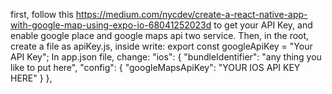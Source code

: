 first, follow this https://medium.com/nycdev/create-a-react-native-app-with-google-map-using-expo-io-68041252023d to get your API Key, and enable google place and google maps api two service.
Then, in the root, create a file as apiKey.js, inside write: export const googleApiKey = "Your API Key";
In app.json file, change:  "ios": {
  "bundleIdentifier": "any thing you like to put here",
  "config": {
    "googleMapsApiKey": "YOUR IOS API KEY HERE"
  }
},
